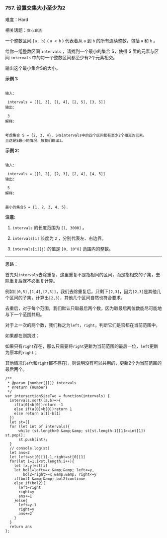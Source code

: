 ### 757.  设置交集大小至少为2

难度：Hard

相关话题：`贪心算法`

一个整数区间 `[a, b]` ( `a < b` ) 代表着从 `a` 到 `b` 的所有连续整数，包括 `a` 和 `b` 。



给你一组整数区间 `intervals` ，请找到一个最小的集合 S，使得 S 里的元素与区间 `intervals` 中的每一个整数区间都至少有2个元素相交。



输出这个最小集合S的大小。



**示例 1:** 



```

输入:

 intervals = [[1, 3], [1, 4], [2, 5], [3, 5]]
输出:

 3
解释:


考虑集合 S = {2, 3, 4}. S与intervals中的四个区间都有至少2个相交的元素。
且这是S最小的情况，故我们输出3。
```


**示例 2:** 



```

输入:

 intervals = [[1, 2], [2, 3], [2, 4], [4, 5]]
输出:

 5
解释:


最小的集合S = {1, 2, 3, 4, 5}.
```


**注意:** 




1.  `intervals` 的长度范围为 `[1, 3000]` 。

2.  `intervals[i]` 长度为 `2` ，分别代表左、右边界。

3.  `intervals[i][j]`  的值是 `[0, 10^8]` 范围内的整数。






-----

思路：

首先对`intervals`去除重复，这里重复不是指相同的区间，而是指相交的子集，去除重复后就不必重复计算。

例如`[[0,5],[1,4],[2,3]]`，我们去除重复后，只剩下`[2,3]`，因为`[2,3]`是其他几个区间的子集，计算出`[2,3]`，其他几个区间自然也符合要求。

去重后，对于每个范围，我们默认只取最后两个数，因为取最后两位数能尽可能地与下一个范围共用。

对于上一次的两个数，我们称之为`left`，`right`，判断它们是否都在当前范围中，

如果都在则跳过；

如果只有`right`存在，那么只需要将`right`更新为当前范围的最后一位，`left`更新为原本的`right`；

其他情况(`left`和`right`都不存在)，则说明没有可以共用的，更新2个为当前范围的最后两个。
```
/**
 * @param {number[][]} intervals
 * @return {number}
 */
var intersectionSizeTwo = function(intervals) {
  intervals.sort((a,b)=>{
    if(a[0]<b[0])return -1
    else if(a[0]>b[0])return 1
    else return a[1]-b[1]
  })
  let st=[] 
  for (let int of intervals){
      while (st.length>0 &amp;&amp; st[st.length-1][1]>=int[1]) st.pop();
      st.push(int);
  }
  // console.log(st)
  let ans=2
  let left=st[0][1]-1,right=st[0][1]
  for(let i=1;i<st.length;i++){
    let [x,y]=st[i]
    let bol1=left>=x &amp;&amp; left<=y,
        bol2=right>=x &amp;&amp; right<=y
    if(bol1 &amp;&amp; bol2)continue
    else if(bol2){
      left=right
      right=y
      ans+=1
    }else{
      left=y-1
      right=y
      ans+=2      
    }
  }
  return ans
};
```

